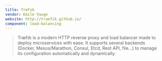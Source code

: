 ```yaml
---
title: Træfɪk
vendor: Emile Vauge
website: http://traefik.github.io/
component: load-balancing
---
```

> Træfɪk is a modern HTTP reverse proxy and load balancer made to deploy
> microservices with ease. It supports several backends (Docker, Mesos/Marathon,
> Consul, Etcd, Rest API, file...) to manage its configuration automatically and
> dynamically.
